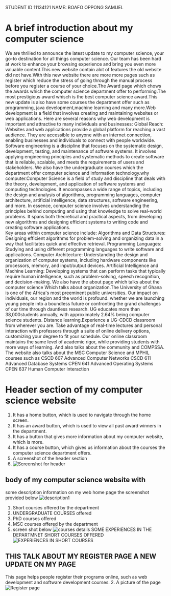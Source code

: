 STUDENT ID 11134121
NAME: BOAFO OPPONG SAMUEL
# A brief introduction about my computer science

We are thrilled to announce the latest update to my computer science, your go-to destination for all things computer science. Our team has been hard at work to enhance your browsing experience and bring you even more valuable content.This new website contain alot of features the old website did not have.With this new website there are more more pages such as register which reduce the stress of going through the manual process before you register a course of your choice.The Award page which chows the awards which the computer science department offer  to performing.The most prestigious award whisch is the best computer science award.This new update is also have some courses the department offer such as programming, java development,machine learning and many more.Web development is a field that involves creating and maintaining websites or web applications. Here are several reasons why web development is important and attractive to many individuals and businesses:
Global Reach: Websites and web applications provide a global platform for reaching a vast audience. They are accessible to anyone with an internet connection, enabling businesses and individuals to connect with people worldwide.
Software engineering is a discipline that focuses on the systematic design, development, testing, and maintenance of software systems. It involves applying engineering principles and systematic methods to create software that is reliable, scalable, and meets the requirements of users and stakeholders.
We also have the undergraduate courses which the department offer computer science and information technology.why computer.Computer Science is a field of study and discipline that deals with the theory, development, and application of software systems and computing technologies. It encompasses a wide range of topics, including the design and analysis of algorithms, programming languages, computer architecture, artificial intelligence, data structures, software engineering, and more.
In essence, computer science involves understanding the principles behind computing and using that knowledge to solve real-world problems. It spans both theoretical and practical aspects, from developing new algorithms and designing efficient systems to writing code and creating software applications.  
Key areas within computer science include:
Algorithms and Data Structures: Designing efficient algorithms for problem-solving and organizing data in a way that facilitates quick and effective retrieval. 
Programming Languages: Studying and using different programming languages to write software and applications.
Computer Architecture: Understanding the design and organization of computer systems, including hardware components like processors, memory, and input/output devices.
Artificial Intelligence and Machine Learning: Developing systems that can perform tasks that typically require human intelligence, such as problem-solving, speech recognition, and decision-making.
We also have the about page which talks about the computer science
Which talks about organization.The University of Ghana is one of the Africa's most preeminent public universities. Our impact on individuals, our region and the world is profound. whether we are launching young people into a boundless future or confronting the grand challenges of our time through dauntless research. UG educates more than 38,000students annually, with approximately 2.64% being computer science students.
Distance learning.Experience a UG-CDCD classroom from wherever you are. Take advantage of real-time lectures and personal interaction with professors through a suite of online delivery options, customizing your degree to fit your schedule. Our online classroom maintains the same level of academic rigor, while providing students with more ways of learning.
And also talks about the community and COMPSSA.
The website also talks about the MSC Computer Science and MPHIL courses such as CSCD 607	Advanced Computer Networks
        CSCD 611	Advanced Database Systems
        CPEN 641	Advanced Operating Systems
        CPEN 637	Human Computer Interaction
       


# Header section of my computer science website 
1. It has a home button, which is used to navigate through the home screen.
2. It has an award button, which is used to view all past award winners in the department.
3. It has a button that gives more information about my computer website, which is more.
4. It has a course button, which gives us information about the courses the computer science department offers.
5. A screenshot of the header section
6. ![Screenshot for header](https://github.com/PixBlezz/11134121_DCIT205/assets/148706507/414e2005-bd94-4695-9f1b-54ea1aca27e2)
## body of my computer science website with 
some description information on my web home page
the screenshot provided below
![description1](https://github.com/PixBlezz/11134121_DCIT205/assets/148706507/9aae27dc-1ca9-4f9b-908e-b7d51b2f9047)

1. Short courses offered by the department
2. UNDERGRADUATE COURSES offered
3. PhD courses offered
4. MSC courses offered by the department
5. screen shot below
   ![courses details](https://github.com/PixBlezz/11134121_DCIT205/assets/148706507/3a35fffa-478c-40bc-8411-6906d8d05d63)
SOME EXPERIENCES IN THE DEPARTMNET SHORT COURSES OFFERED
![EXPERIENCES IN SHORT COURSES](https://github.com/PixBlezz/11134121_DCIT205/assets/148706507/411298d7-b90c-40b3-b144-da14e54292ef)
## THIS TALK ABOUT MY REGISTER PAGE A NEW UPDATE ON MY PAGE
This page helps people register their programs online, such as web development and software development courses.
2. A picture of the page
   ![Register page](https://github.com/PixBlezz/11134121_DCIT205/assets/148706507/0d3bc9d1-c9ae-4e34-9c3d-edfa2cbc4bbe)
## 
